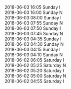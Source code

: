 2018-06-03 16:05 Sunday  I  
2018-06-03 16:00 Sunday  N  
2018-06-03 08:00 Sunday  I  
2018-06-03 07:55 Sunday  N  
2018-06-03 07:50 Sunday  I  
2018-06-03 07:45 Sunday  N  
2018-06-03 04:35 Sunday  I  
2018-06-03 04:30 Sunday  N  
2018-06-03 04:15 Sunday  I  
2018-06-03 04:10 Sunday  N  
2018-06-02 06:05 Saturday  I  
2018-06-02 05:25 Saturday  N  
2018-06-02 05:20 Saturday  I  
2018-06-02 05:00 Saturday  N  
2018-06-02 04:55 Saturday  I  
